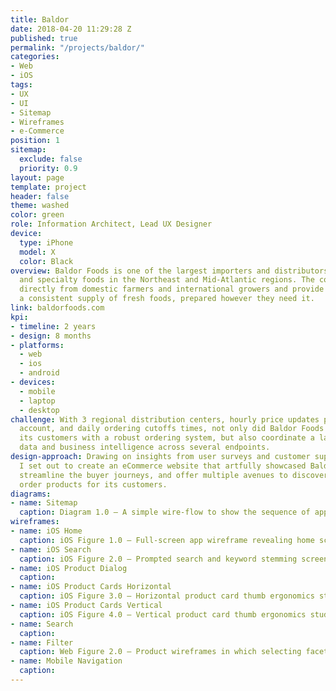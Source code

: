 ```yaml
---
title: Baldor
date: 2018-04-20 11:29:28 Z
published: true
permalink: "/projects/baldor/"
categories:
- Web
- iOS
tags:
- UX
- UI
- Sitemap
- Wireframes
- e-Commerce
position: 1
sitemap:
  exclude: false
  priority: 0.9
layout: page
template: project
header: false
theme: washed
color: green
role: Information Architect, Lead UX Designer
device:
  type: iPhone
  model: X
  color: Black
overview: Baldor Foods is one of the largest importers and distributors of fresh produce
  and specialty foods in the Northeast and Mid-Atlantic regions. The company buys
  directly from domestic farmers and international growers and provide customers with
  a consistent supply of fresh foods, prepared however they need it.
link: baldorfoods.com
kpi:
- timeline: 2 years
- design: 8 months
- platforms:
  - web
  - ios
  - android
- devices:
  - mobile
  - laptop
  - desktop
challenge: With 3 regional distribution centers, hourly price updates per customer
  account, and daily ordering cutoffs times, not only did Baldor Foods need to provide
  its customers with a robust ordering system, but also coordinate a large amount
  data and business intelligence across several endpoints.
design-approach: Drawing on insights from user surveys and customer support channels,
  I set out to create an eCommerce website that artfully showcased Baldor’s products,
  streamline the buyer journeys, and offer multiple avenues to discover, save, and
  order products for its customers.
diagrams:
- name: Sitemap
  caption: Diagram 1.0 – A simple wire-flow to show the sequence of app screens, and to reveal the most typical user-task flows within the app.
wireframes:
- name: iOS Home
  caption: iOS Figure 1.0 – Full-screen app wireframe revealing home screen layout and information hierarchy.
- name: iOS Search
  caption: iOS Figure 2.0 – Prompted search and keyword stemming screen sequences.
- name: iOS Product Dialog
  caption:
- name: iOS Product Cards Horizontal
  caption: iOS Figure 3.0 – Horizontal product card thumb ergonomics study, and individual product card modifiers/states.
- name: iOS Product Cards Vertical
  caption: iOS Figure 4.0 – Vertical product card thumb ergonomics study, and individual product card modifiers/states.
- name: Search
  caption:
- name: Filter
  caption: Web Figure 2.0 – Product wireframes in which selecting facets or filters changes the products displayed.
- name: Mobile Navigation
  caption:
---
```

